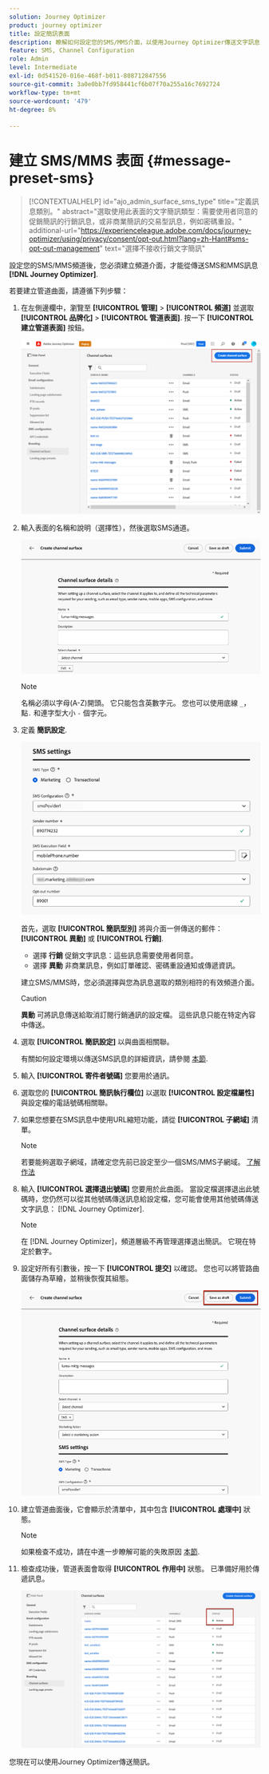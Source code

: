 ```yaml
---
solution: Journey Optimizer
product: journey optimizer
title: 設定簡訊表面
description: 瞭解如何設定您的SMS/MMS介面，以使用Journey Optimizer傳送文字訊息
feature: SMS, Channel Configuration
role: Admin
level: Intermediate
exl-id: 0d541520-016e-468f-b011-808712847556
source-git-commit: 3a0e0bb7fd958441cf6b07f70a255a16c7692724
workflow-type: tm+mt
source-wordcount: '479'
ht-degree: 8%

---
```


# 建立 SMS/MMS 表面 {#message-preset-sms}

>[!CONTEXTUALHELP]
>id="ajo_admin_surface_sms_type"
>title="定義訊息類別。"
>abstract="選取使用此表面的文字簡訊類型：需要使用者同意的促銷簡訊的行銷訊息，或非商業簡訊的交易型訊息，例如密碼重設。"
>additional-url="https://experienceleague.adobe.com/docs/journey-optimizer/using/privacy/consent/opt-out.html?lang=zh-Hant#sms-opt-out-management" text="選擇不接收行銷文字簡訊"

設定您的SMS/MMS頻道後，您必須建立頻道介面，才能從傳送SMS和MMS訊息 **[!DNL Journey Optimizer]**.

若要建立管道曲面，請遵循下列步驟：

1. 在左側邊欄中，瀏覽至 **[!UICONTROL 管理]** > **[!UICONTROL 頻道]** 並選取 **[!UICONTROL 品牌化]** > **[!UICONTROL 管道表面]**. 按一下 **[!UICONTROL 建立管道表面]** 按鈕。

   ![](assets/preset-create.png)

1. 輸入表面的名稱和說明（選擇性），然後選取SMS通道。

   ![](assets/sms-create-surface.png)

   >[!NOTE]
   >
   > 名稱必須以字母(A-Z)開頭。 它只能包含英數字元。 您也可以使用底線 `_`，點`.` 和連字型大小 `-` 個字元。

1. 定義 **簡訊設定**.

   ![](assets/sms-surface-settings.png)

   首先，選取 **[!UICONTROL 簡訊型別]** 將與介面一併傳送的郵件： **[!UICONTROL 異動]** 或 **[!UICONTROL 行銷]**.

   * 選擇 **行銷** 促銷文字訊息：這些訊息需要使用者同意。
   * 選擇 **異動** 非商業訊息，例如訂單確認、密碼重設通知或傳遞資訊。

   建立SMS/MMS時，您必須選擇與您為訊息選取的類別相符的有效頻道介面。

   >[!CAUTION]
   >
   >**異動** 可將訊息傳送給取消訂閱行銷通訊的設定檔。 這些訊息只能在特定內容中傳送。

1. 選取 **[!UICONTROL 簡訊設定]** 以與曲面相關聯。

   有關如何設定環境以傳送SMS訊息的詳細資訊，請參閱 [本節](#create-api).

1. 輸入 **[!UICONTROL 寄件者號碼]** 您&#x200B;要用於通訊。

1. 選取您的 **[!UICONTROL 簡訊執行欄位]** 以選取 **[!UICONTROL 設定檔屬性]** 與設定檔的電話號碼相關聯。

1. 如果您想要在SMS訊息中使用URL縮短功能，請從 **[!UICONTROL 子網域]** 清單。

   >[!NOTE]
   >
   >若要能夠選取子網域，請確定您先前已設定至少一個SMS/MMS子網域。 [了解作法](sms-subdomains.md)

1. 輸入 **[!UICONTROL 選擇退出號碼]** 您要用於此曲面。 當設定檔選擇退出此號碼時，您仍然可以從其他號碼傳送訊息給設定檔，您可能會使用其他號碼傳送文字訊息： [!DNL Journey Optimizer].

   >[!NOTE]
   >
   >在 [!DNL Journey Optimizer]，頻道層級不再管理選擇退出簡訊。 它現在特定於數字。

1. 設定好所有引數後，按一下 **[!UICONTROL 提交]** 以確認。 您也可以將管路曲面儲存為草繪，並稍後恢復其組態。

   ![](assets/sms-submit-surface.png)

1. 建立管道曲面後，它會顯示於清單中，其中包含 **[!UICONTROL 處理中]** 狀態。

   >[!NOTE]
   >
   >如果檢查不成功，請在中進一步瞭解可能的失敗原因 [本節](#monitor-channel-surfaces).

1. 檢查成功後，管道表面會取得 **[!UICONTROL 作用中]** 狀態。 已準備好用於傳遞訊息。

   ![](assets/preset-active.png)

您現在可以使用Journey Optimizer傳送簡訊。
